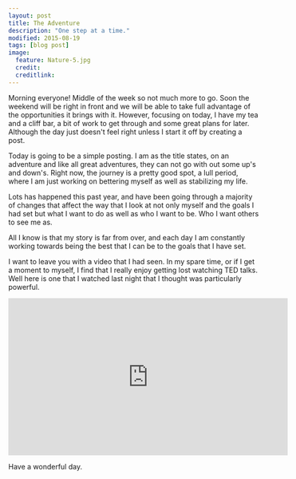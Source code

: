 ```yaml
---
layout: post
title: The Adventure
description: "One step at a time."
modified: 2015-08-19
tags: [blog post]
image:
  feature: Nature-5.jpg
  credit:
  creditlink:
---
```


Morning everyone! Middle of the week so not much more to go. Soon the weekend will be right in front and we will be able to take full advantage of the opportunities it brings with it. However, focusing on today, I have my tea and a cliff bar, a bit of work to get through and some great plans for later. Although the day just doesn't feel right unless I start it off by creating a post. 

Today is going to be a simple posting. I am as the title states, on an adventure and like all great adventures, they can not go with out some up's and down's. Right now, the journey is a pretty good spot, a lull period, where I am just working on bettering myself as well as stabilizing my life. 

Lots has happened this past year, and have been going through a majority of changes that affect the way that I look at not only myself and the goals I had set but what I want to do as well as who I want to be. Who I want others to see me as. 

All I know is that my story is far from over, and each day I am constantly working towards being the best that I can be to the goals that I have set.

I want to leave you with a video that I had seen. In my spare time, or if I get a moment to myself, I find that I really enjoy getting lost watching TED talks. Well here is one that I watched last night that I thought was particularly powerful.

<iframe width="560" height="315" src="https://embed-ssl.ted.com/talks/john_francis_walks_the_earth.html" frameborder="0"> </iframe>

Have a wonderful day.

